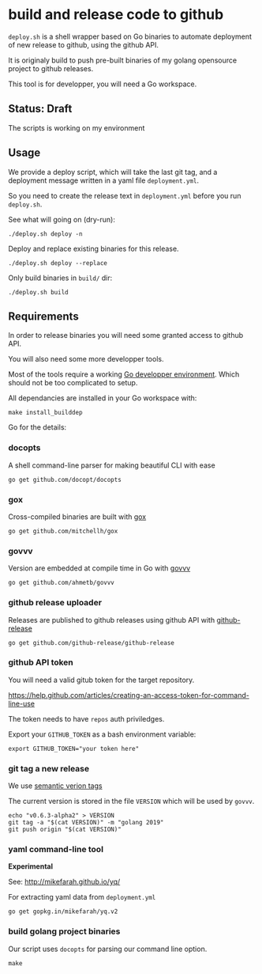 # build and release code to github

`deploy.sh` is a shell wrapper based on Go binaries to automate deployment of new release to github, using the github
API.

It is originaly build to push pre-built binaries of my golang opensource project to github releases.

This tool is for developper, you will need a Go workspace.

## Status: Draft

The scripts is working on my environment

## Usage

We provide a deploy script, which will take the last git tag, and a deployment
message written in a yaml file `deployment.yml`.

So you need to create the release text in `deployment.yml` before you run
`deploy.sh`.

See what will going on (dry-run):

```
./deploy.sh deploy -n
```

Deploy and replace existing binaries for this release.

```
./deploy.sh deploy --replace
```

Only build binaries in `build/` dir:

```
./deploy.sh build
```

## Requirements

In order to release binaries you will need some granted access to github API.

You will also need some more developper tools.

Most of the tools require a working [Go developper
environment](https://golang.org/doc/code.html#Organization). Which should not be too
complicated to setup.

All dependancies are installed in your Go workspace with:

```
make install_builddep
```

Go for the details:

### docopts

A shell command-line parser for making beautiful CLI with ease

```
go get github.com/docopt/docopts
```

### gox

Cross-compiled binaries are built with [gox](https://github.com/mitchellh/gox)

```
go get github.com/mitchellh/gox
```

### govvv

Version are embedded at compile time in Go with [govvv](https://github.com/ahmetb/govvv)

```
go get github.com/ahmetb/govvv
```

### github release uploader

Releases are published to github releases using github API with [github-release](https://github.com/github-release/github-release)

```
go get github.com/github-release/github-release
```

### github API token

You will need a valid gitub token for the target repository.

https://help.github.com/articles/creating-an-access-token-for-command-line-use

The token needs to have `repos` auth priviledges.

Export your `GITHUB_TOKEN` as a bash environment variable:

```
export GITHUB_TOKEN="your token here"
```

### git tag a new release

We use [semantic verion tags](https://semver.org/)

The current version is stored in the file `VERSION` which will be used by `govvv`.

```
echo "v0.6.3-alpha2" > VERSION
git tag -a "$(cat VERSION)" -m "golang 2019"
git push origin "$(cat VERSION)"
```

### yaml command-line tool

**Experimental**

See: http://mikefarah.github.io/yq/

For extracting yaml data from `deployment.yml`

```
go get gopkg.in/mikefarah/yq.v2
```

### build golang project binaries

Our script uses `docopts` for parsing our command line option.

```
make
```

